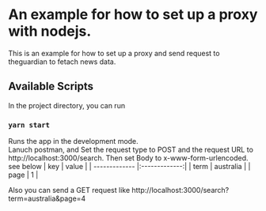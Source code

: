 # An example for how to set up a proxy with nodejs.

This is an example for how to set up a proxy and send request to theguardian to fetach news data.

## Available Scripts

In the project directory, you can run
### `yarn start`

Runs the app in the development mode.<br />
Lanuch postman, and 
Set the request type to POST and the request URL to http://localhost:3000/search. Then set Body to x-www-form-urlencoded. see below
| key           | value         |
| ------------- |:-------------:|
| term          | australia     |
| page          | 1             |

Also you can send a GET request like http://localhost:3000/search?term=australia&page=4

